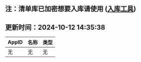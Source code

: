 ## 注：清单库已加密想要入库请使用 ([入库工具](https://github.com/BlankTMing/ManifestAutoUpdate/releases))

## 更新时间：2024-10-12 14:35:38
| AppID | 名称 | 类型  |
| :-------------------- | :----------------------------- | :----------- |
| 无 | 无 | 无 |
